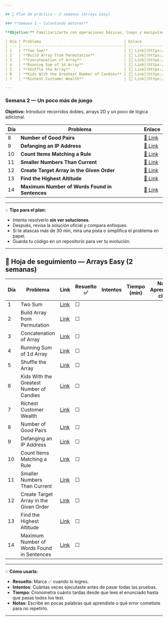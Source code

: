 ```yaml
---

## 📆 Plan de práctica — 2 semanas (Arrays Easy)

### **Semana 1 — Calentando motores**

**Objetivo:** Familiarizarte con operaciones básicas, loops y manipulación de arrays simples.

| Día | Problema                                     | Enlace                                                                             |
| --- | -------------------------------------------- | ---------------------------------------------------------------------------------- |
| 1   | **Two Sum**                                  | [🔗 Link](https://leetcode.com/problems/two-sum/)                                  |
| 2   | **Build Array from Permutation**             | [🔗 Link](https://leetcode.com/problems/build-array-from-permutation/)             |
| 3   | **Concatenation of Array**                   | [🔗 Link](https://leetcode.com/problems/concatenation-of-array/)                   |
| 4   | **Running Sum of 1d Array**                  | [🔗 Link](https://leetcode.com/problems/running-sum-of-1d-array/)                  |
| 5   | **Shuffle the Array**                        | [🔗 Link](https://leetcode.com/problems/shuffle-the-array/)                        |
| 6   | **Kids With the Greatest Number of Candies** | [🔗 Link](https://leetcode.com/problems/kids-with-the-greatest-number-of-candies/) |
| 7   | **Richest Customer Wealth**                  | [🔗 Link](https://leetcode.com/problems/richest-customer-wealth/)                  |

---
```


### **Semana 2 — Un poco más de juego**

**Objetivo:** Introducir recorridos dobles, arrays 2D y un poco de lógica adicional.

| Día | Problema                                       | Enlace                                                                               |
| --- | ---------------------------------------------- | ------------------------------------------------------------------------------------ |
| 8   | **Number of Good Pairs**                       | [🔗 Link](https://leetcode.com/problems/number-of-good-pairs/)                       |
| 9   | **Defanging an IP Address**                    | [🔗 Link](https://leetcode.com/problems/defanging-an-ip-address/)                    |
| 10  | **Count Items Matching a Rule**                | [🔗 Link](https://leetcode.com/problems/count-items-matching-a-rule/)                |
| 11  | **Smaller Numbers Than Current**               | [🔗 Link](https://leetcode.com/problems/smaller-numbers-than-current/)               |
| 12  | **Create Target Array in the Given Order**     | [🔗 Link](https://leetcode.com/problems/create-target-array-in-the-given-order/)     |
| 13  | **Find the Highest Altitude**                  | [🔗 Link](https://leetcode.com/problems/find-the-highest-altitude/)                  |
| 14  | **Maximum Number of Words Found in Sentences** | [🔗 Link](https://leetcode.com/problems/maximum-number-of-words-found-in-sentences/) |

---

💡 **Tips para el plan:**

- Intenta resolverlo **sin ver soluciones**.
- Después, revisa la solución oficial y compara enfoques.
- Si te atascas más de 30 min, mira una pista o simplifica el problema en papel.
- Guarda tu código en un repositorio para ver tu evolución.

---

## 📄 Hoja de seguimiento — Arrays Easy (2 semanas)

| Día | Problema                                   | Link                                                                              | Resuelto ✅ | Intentos | Tiempo (min) | Nota / Aprendizaje clave |
| --- | ------------------------------------------ | --------------------------------------------------------------------------------- | ----------- | -------- | ------------ | ------------------------ |
| 1   | Two Sum                                    | [Link](https://leetcode.com/problems/two-sum/)                                    | ☐           |          |              |                          |
| 2   | Build Array from Permutation               | [Link](https://leetcode.com/problems/build-array-from-permutation/)               | ☐           |          |              |                          |
| 3   | Concatenation of Array                     | [Link](https://leetcode.com/problems/concatenation-of-array/)                     | ☐           |          |              |                          |
| 4   | Running Sum of 1d Array                    | [Link](https://leetcode.com/problems/running-sum-of-1d-array/)                    | ☐           |          |              |                          |
| 5   | Shuffle the Array                          | [Link](https://leetcode.com/problems/shuffle-the-array/)                          | ☐           |          |              |                          |
| 6   | Kids With the Greatest Number of Candies   | [Link](https://leetcode.com/problems/kids-with-the-greatest-number-of-candies/)   | ☐           |          |              |                          |
| 7   | Richest Customer Wealth                    | [Link](https://leetcode.com/problems/richest-customer-wealth/)                    | ☐           |          |              |                          |
| 8   | Number of Good Pairs                       | [Link](https://leetcode.com/problems/number-of-good-pairs/)                       | ☐           |          |              |                          |
| 9   | Defanging an IP Address                    | [Link](https://leetcode.com/problems/defanging-an-ip-address/)                    | ☐           |          |              |                          |
| 10  | Count Items Matching a Rule                | [Link](https://leetcode.com/problems/count-items-matching-a-rule/)                | ☐           |          |              |                          |
| 11  | Smaller Numbers Than Current               | [Link](https://leetcode.com/problems/smaller-numbers-than-current/)               | ☐           |          |              |                          |
| 12  | Create Target Array in the Given Order     | [Link](https://leetcode.com/problems/create-target-array-in-the-given-order/)     | ☐           |          |              |                          |
| 13  | Find the Highest Altitude                  | [Link](https://leetcode.com/problems/find-the-highest-altitude/)                  | ☐           |          |              |                          |
| 14  | Maximum Number of Words Found in Sentences | [Link](https://leetcode.com/problems/maximum-number-of-words-found-in-sentences/) | ☐           |          |              |                          |

---

💡 **Cómo usarla:**

- **Resuelto**: Marca ✅ cuando lo logres.
- **Intentos**: Cuántas veces ejecutaste antes de pasar todas las pruebas.
- **Tiempo**: Cronometra cuánto tardas desde que lees el enunciado hasta que pasas todos los test.
- **Notas**: Escribe en pocas palabras qué aprendiste o qué error cometiste para no repetirlo.

---
